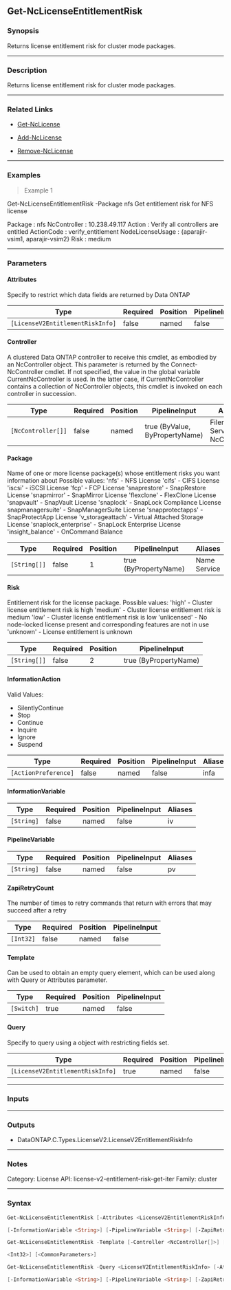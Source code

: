 Get-NcLicenseEntitlementRisk
----------------------------

### Synopsis
Returns license entitlement risk for cluster mode packages.

---

### Description

Returns license entitlement risk for cluster mode packages.

---

### Related Links
* [Get-NcLicense](Get-NcLicense)

* [Add-NcLicense](Add-NcLicense)

* [Remove-NcLicense](Remove-NcLicense)

---

### Examples
> Example 1

Get-NcLicenseEntitlementRisk -Package nfs
Get entitlement risk for NFS license

Package          : nfs
NcController     : 10.238.49.117
Action           : Verify all controllers are entitled
ActionCode       : verify_entitlement
NodeLicenseUsage : {aparajir-vsim1, aparajir-vsim2}
Risk             : medium

---

### Parameters
#### **Attributes**
Specify to restrict which data fields are returned by Data ONTAP

|Type                            |Required|Position|PipelineInput|
|--------------------------------|--------|--------|-------------|
|`[LicenseV2EntitlementRiskInfo]`|false   |named   |false        |

#### **Controller**
A clustered Data ONTAP controller to receive this cmdlet, as embodied by an NcController object.  This parameter is returned by the Connect-NcController cmdlet.  If not specified, the value in the global variable CurrentNcController is used.  In the latter case, if CurrentNcController contains a collection of NcController objects, this cmdlet is invoked on each controller in succession.

|Type              |Required|Position|PipelineInput                 |Aliases                          |
|------------------|--------|--------|------------------------------|---------------------------------|
|`[NcController[]]`|false   |named   |true (ByValue, ByPropertyName)|Filer<br/>Server<br/>NcController|

#### **Package**
Name of one or more license package(s) whose entitlement risks you want information about
Possible values:
    'nfs'                 - NFS License
    'cifs'                - CIFS License
    'iscsi'               - iSCSI License
    'fcp'                 - FCP License
    'snaprestore'         - SnapRestore License
    'snapmirror'          - SnapMirror License
    'flexclone'           - FlexClone License
    'snapvault'           - SnapVault License
    'snaplock'            - SnapLock Compliance License
    snapmanagersuite'    - SnapManagerSuite License
    'snapprotectapps'     - SnapProtectApp License
    'v_storageattach'     - Virtual Attached Storage License
    'snaplock_enterprise' - SnapLock Enterprise License
    'insight_balance'     - OnCommand Balance

|Type        |Required|Position|PipelineInput        |Aliases         |
|------------|--------|--------|---------------------|----------------|
|`[String[]]`|false   |1       |true (ByPropertyName)|Name<br/>Service|

#### **Risk**
Entitlement risk for the license package.
Possible values:
   'high'           - Cluster license entitlement risk is high
   'medium'         - Cluster license entitlement risk is medium
   'low'            - Cluster license entitlement risk is low
   'unlicensed'     - No node-locked license present and corresponding features are not in use
   'unknown'        - License entitlement is unknown

|Type        |Required|Position|PipelineInput        |
|------------|--------|--------|---------------------|
|`[String[]]`|false   |2       |true (ByPropertyName)|

#### **InformationAction**

Valid Values:

* SilentlyContinue
* Stop
* Continue
* Inquire
* Ignore
* Suspend

|Type                |Required|Position|PipelineInput|Aliases|
|--------------------|--------|--------|-------------|-------|
|`[ActionPreference]`|false   |named   |false        |infa   |

#### **InformationVariable**

|Type      |Required|Position|PipelineInput|Aliases|
|----------|--------|--------|-------------|-------|
|`[String]`|false   |named   |false        |iv     |

#### **PipelineVariable**

|Type      |Required|Position|PipelineInput|Aliases|
|----------|--------|--------|-------------|-------|
|`[String]`|false   |named   |false        |pv     |

#### **ZapiRetryCount**
The number of times to retry commands that return with errors that may succeed after a retry

|Type     |Required|Position|PipelineInput|
|---------|--------|--------|-------------|
|`[Int32]`|false   |named   |false        |

#### **Template**
Can be used to obtain an empty query element, which can be used along with Query or Attributes parameter.

|Type      |Required|Position|PipelineInput|
|----------|--------|--------|-------------|
|`[Switch]`|true    |named   |false        |

#### **Query**
Specify to query using a object with restricting fields set.

|Type                            |Required|Position|PipelineInput|
|--------------------------------|--------|--------|-------------|
|`[LicenseV2EntitlementRiskInfo]`|true    |named   |false        |

---

### Inputs

---

### Outputs
* DataONTAP.C.Types.LicenseV2.LicenseV2EntitlementRiskInfo

---

### Notes
Category: License
API: license-v2-entitlement-risk-get-iter
Family: cluster

---

### Syntax
```PowerShell
Get-NcLicenseEntitlementRisk [-Attributes <LicenseV2EntitlementRiskInfo>] [-Controller <NcController[]>] [[-Package] <String[]>] [[-Risk] <String[]>] [-InformationAction <ActionPreference>] 
```
```PowerShell
[-InformationVariable <String>] [-PipelineVariable <String>] [-ZapiRetryCount <Int32>] [<CommonParameters>]
```
```PowerShell
Get-NcLicenseEntitlementRisk -Template [-Controller <NcController[]>] [-InformationAction <ActionPreference>] [-InformationVariable <String>] [-PipelineVariable <String>] [-ZapiRetryCount 
```
```PowerShell
<Int32>] [<CommonParameters>]
```
```PowerShell
Get-NcLicenseEntitlementRisk -Query <LicenseV2EntitlementRiskInfo> [-Attributes <LicenseV2EntitlementRiskInfo>] [-Controller <NcController[]>] [-InformationAction <ActionPreference>] 
```
```PowerShell
[-InformationVariable <String>] [-PipelineVariable <String>] [-ZapiRetryCount <Int32>] [<CommonParameters>]
```
